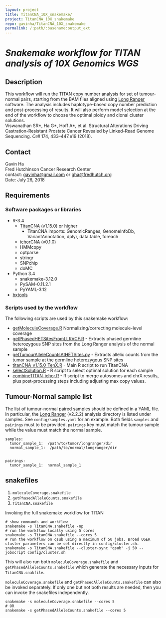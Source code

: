 ```yaml
---
layout: project
title: TitanCNA_10X_snakemake/
project: TitanCNA_10X_snakemake
repo: gavinha/TitanCNA_10X_snakemake
permalink: /:path/:basename:output_ext
---
```


# *Snakemake workflow for TITAN analysis of 10X Genomics WGS*

## Description
This workflow will run the TITAN copy number analysis for set of tumour-normal pairs, starting from the BAM files aligned using [Long Ranger](https://support.10xgenomics.com/genome-exome/software/pipelines/latest/what-is-long-ranger) software. The analysis includes haplotype-based copy number prediction and post-processing of results. It will also perform model selection at the end of the workflow to choose the optimal ploidy and clonal cluster solutions.  
Viswanathan SR*, Ha G*, Hoff A*, et al. Structural Alterations Driving Castration-Resistant Prostate Cancer Revealed by Linked-Read Genome Sequencing. *Cell* 174, 433–447.e19 (2018).

## Contact
Gavin Ha  
Fred Hutchinson Cancer Research Center  
contact: <gavinha@gmail.com> or <gha@fredhutch.org>  
Date: July 26, 2018  

## Requirements
### Software packages or libraries
 - R-3.4
   - [TitanCNA](https://github.com/gavinha/TitanCNA) (v1.15.0) or higher
   		- TitanCNA imports: GenomicRanges, GenomeInfoDb, VariantAnnotation, dplyr, data.table, foreach
   - [ichorCNA](https://github.com/broadinstitute/ichorCNA) (v0.1.0) 
   - HMMcopy
   - optparse
   - stringr
   - SNPchip
   - doMC
 - Python 3.4 
   - snakemake-3.12.0
   - PySAM-0.11.2.1
   - PyYAML-3.12
 - [bxtools](https://github.com/walaj/bxtools)


### Scripts used by the workflow
The following scripts are used by this snakemake workflow:
 - [getMoleculeCoverage.R](https://github.com/gavinha/TitanCNA_10X_snakemake/tree/master/code/getMoleculeCoverage.R) Normalizing/correcting molecule-level coverage
 - [getPhasedHETSitesFromLLRVCF.R](https://github.com/gavinha/TitanCNA_10X_snakemake/tree/master/code/getPhasedHETSitesFromLLRVCF.R) - Extracts phased germline heterozygous SNP sites from the Long Ranger analysis of the normal sample
 - [getTumourAlleleCountsAtHETSites.py](https://github.com/gavinha/TitanCNA_10X_snakemake/tree/master/code/getTumourAlleleCountsAtHETSites.py) - Extracts allelic counts from the tumor sample at the germline heterozygous SNP sites
 - [titanCNA_v1.15.0_TenX.R](https://github.com/gavinha/TitanCNA_10X_snakemake/tree/master/code/titanCNA_v1.15.0_TenX.R) - Main R script to run TitanCNA
 - [selectSolution.R](https://github.com/gavinha/TitanCNA_10X_snakemake/tree/master/code/selectSolution.R) - R script to select optimal solution for each sample
 - [combineTITAN-ichor.R](https://github.com/gavinha/TitanCNA_10X_snakemake/tree/master/code/combineTITAN-ichor.R) - R script to merge autosomes and chrX results, plus post-processing steps including adjusting max copy values.

## Tumour-Normal sample list
The list of tumour-normal paired samples should be defined in a YAML file. In particular, the [Long Ranger](https://support.10xgenomics.com/genome-exome/software/pipelines/latest/what-is-long-ranger) (v2.2.2) analysis directory is listed under samples.  See `config/samples.yaml` for an example.  Both fields `samples` and `pairings` must to be provided.  `pairings` key must match the tumour sample while the value must match the normal sample.
```
samples:
  tumor_sample_1:  /path/to/tumor/longranger/dir
  normal_sample_1:  /path/to/normal/longranger/dir


pairings:
  tumor_sample_1:  normal_sample_1
```


## snakefiles
1. `moleculeCoverage.snakefile`
2. `getPhasedAlleleCounts.snakefile`
3. `TitanCNA.snakefile`

Invoking the full snakemake workflow for TITAN
```
# show commands and workflow
snakemake -s TitanCNA.snakefile -np
# run the workflow locally using 5 cores
snakemake -s TitanCNA.snakefile --cores 5
# run the workflow on qsub using a maximum of 50 jobs. Broad UGER cluster parameters can be set directly in config/cluster.sh. 
snakemake -s TitanCNA.snakefile --cluster-sync "qsub" -j 50 --jobscript config/cluster.sh
```
This will also run both `moleculeCoverage.snakefile` and `getPhasedAlleleCounts.snakefile` which generate the necessary inputs for `TitanCNA.snakfile`.

`moleculeCoverage.snakefile` and `getPhasedAlleleCounts.snakefile` can also be invoked separately. If only one but not both results are needed, then you can invoke the snakefiles independently.
```
snakemake -s moleculeCoverage.snakefile --cores 5
# OR
snakemake -s getPhasedAlleleCounts.snakefile --cores 5
``` 





